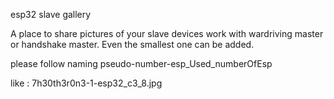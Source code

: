 
esp32 slave gallery

A place to share pictures of your slave devices work with wardriving master or handshake master.
Even the smallest one can be added.

please follow naming pseudo-number-esp_Used_numberOfEsp

like :
7h30th3r0n3-1-esp32_c3_8.jpg
